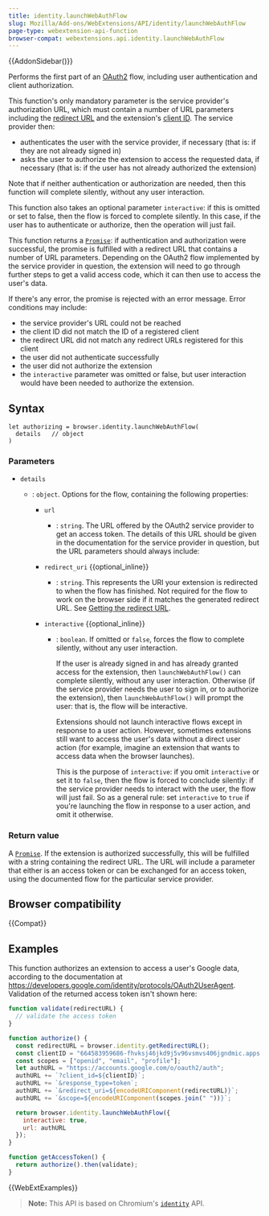 ```yaml
---
title: identity.launchWebAuthFlow
slug: Mozilla/Add-ons/WebExtensions/API/identity/launchWebAuthFlow
page-type: webextension-api-function
browser-compat: webextensions.api.identity.launchWebAuthFlow
---
```


{{AddonSidebar()}}

Performs the first part of an [OAuth2](https://oauth.net/2/) flow, including user authentication and client authorization.

This function's only mandatory parameter is the service provider's authorization URL, which must contain a number of URL parameters including the [redirect URL](/en-US/docs/Mozilla/Add-ons/WebExtensions/API/identity#getting_the_redirect_url) and the extension's [client ID](/en-US/docs/Mozilla/Add-ons/WebExtensions/API/identity#registering_your_add-on). The service provider then:

- authenticates the user with the service provider, if necessary (that is: if they are not already signed in)
- asks the user to authorize the extension to access the requested data, if necessary (that is: if the user has not already authorized the extension)

Note that if neither authentication or authorization are needed, then this function will complete silently, without any user interaction.

This function also takes an optional parameter `interactive`: if this is omitted or set to false, then the flow is forced to complete silently. In this case, if the user has to authenticate or authorize, then the operation will just fail.

This function returns a [`Promise`](/en-US/docs/Web/JavaScript/Reference/Global_Objects/Promise): if authentication and authorization were successful, the promise is fulfilled with a redirect URL that contains a number of URL parameters. Depending on the OAuth2 flow implemented by the service provider in question, the extension will need to go through further steps to get a valid access code, which it can then use to access the user's data.

If there's any error, the promise is rejected with an error message. Error conditions may include:

- the service provider's URL could not be reached
- the client ID did not match the ID of a registered client
- the redirect URL did not match any redirect URLs registered for this client
- the user did not authenticate successfully
- the user did not authorize the extension
- the `interactive` parameter was omitted or false, but user interaction would have been needed to authorize the extension.

## Syntax

```js-nolint
let authorizing = browser.identity.launchWebAuthFlow(
  details   // object
)
```

### Parameters

- `details`

  - : `object`. Options for the flow, containing the following properties:

    - `url`
      - : `string`. The URL offered by the OAuth2 service provider to get an access token. The details of this URL should be given in the documentation for the service provider in question, but the URL parameters should always include:
    - `redirect_uri` {{optional_inline}}
      - : `string`. This represents the URI your extension is redirected to when the flow has finished. Not required for the flow to work on the browser side if it matches the generated redirect URL. See [Getting the redirect URL](/en-US/docs/Mozilla/Add-ons/WebExtensions/API/identity#getting_the_redirect_url).
    - `interactive` {{optional_inline}}

      - : `boolean`. If omitted or `false`, forces the flow to complete silently, without any user interaction.

        If the user is already signed in and has already granted access for the extension, then `launchWebAuthFlow()` can complete silently, without any user interaction. Otherwise (if the service provider needs the user to sign in, or to authorize the extension), then `launchWebAuthFlow()` will prompt the user: that is, the flow will be interactive.

        Extensions should not launch interactive flows except in response to a user action. However, sometimes extensions still want to access the user's data without a direct user action (for example, imagine an extension that wants to access data when the browser launches).

        This is the purpose of `interactive`: if you omit `interactive` or set it to `false`, then the flow is forced to conclude silently: if the service provider needs to interact with the user, the flow will just fail. So as a general rule: set `interactive` to `true` if you're launching the flow in response to a user action, and omit it otherwise.

### Return value

A [`Promise`](/en-US/docs/Web/JavaScript/Reference/Global_Objects/Promise). If the extension is authorized successfully, this will be fulfilled with a string containing the redirect URL. The URL will include a parameter that either is an access token or can be exchanged for an access token, using the documented flow for the particular service provider.

## Browser compatibility

{{Compat}}

## Examples

This function authorizes an extension to access a user's Google data, according to the documentation at <https://developers.google.com/identity/protocols/OAuth2UserAgent>. Validation of the returned access token isn't shown here:

```js
function validate(redirectURL) {
  // validate the access token
}

function authorize() {
  const redirectURL = browser.identity.getRedirectURL();
  const clientID = "664583959686-fhvksj46jkd9j5v96vsmvs406jgndmic.apps.googleusercontent.com";
  const scopes = ["openid", "email", "profile"];
  let authURL = "https://accounts.google.com/o/oauth2/auth";
  authURL += `?client_id=${clientID}`;
  authURL += `&response_type=token`;
  authURL += `&redirect_uri=${encodeURIComponent(redirectURL)}`;
  authURL += `&scope=${encodeURIComponent(scopes.join(" "))}`;

  return browser.identity.launchWebAuthFlow({
    interactive: true,
    url: authURL
  });
}

function getAccessToken() {
  return authorize().then(validate);
}
```

{{WebExtExamples}}

> **Note:** This API is based on Chromium's [`identity`](https://developer.chrome.com/docs/extensions/reference/identity/) API.
